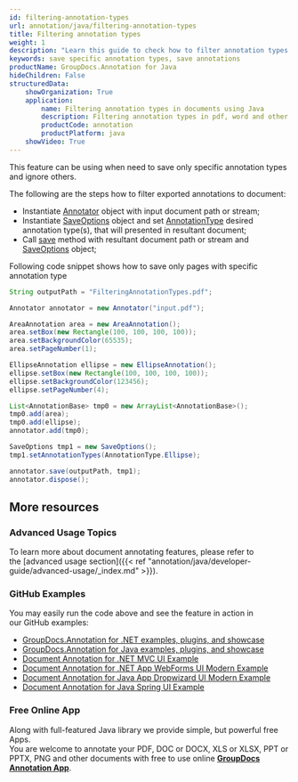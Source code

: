 ```yaml
---
id: filtering-annotation-types
url: annotation/java/filtering-annotation-types
title: Filtering annotation types
weight: 1
description: "Learn this guide to check how to filter annotation types during saving document using GroupDocs.Annotation for Java API."
keywords: save specific annotation types, save annotations
productName: GroupDocs.Annotation for Java
hideChildren: False
structuredData:
    showOrganization: True
    application:
        name: Filtering annotation types in documents using Java
        description: Filtering annotation types in pdf, word and other documents natively on mac, windows or ubuntu with high performance using Java language and GroupDocs.Annotation for Java APIs
        productCode: annotation
        productPlatform: java 
    showVideo: True
---
```

This feature can be using when need to save only specific annotation types and ignore others.

The following are the steps how to filter exported annotations to document: 

*   Instantiate [Annotator](https://apireference.groupdocs.com/java/annotation/com.groupdocs.annotation/Annotator) object with input document path or stream;
*   Instantiate [SaveOptions](https://apireference.groupdocs.com/java/annotation/com.groupdocs.annotation.options.export/SaveOptions) object and set [AnnotationType](https://apireference.groupdocs.com/java/annotation/com.groupdocs.annotation.options.export/AnnotationType) desired annotation type(s), that will presented in resultant document;
*   Call [save](https://apireference.groupdocs.com/java/annotation/com.groupdocs.annotation/Annotator#save(java.io.InputStream)) method with resultant document path or stream and [SaveOptions](https://apireference.groupdocs.com/java/annotation/com.groupdocs.annotation.options.export/SaveOptions) object;
    

Following code snippet shows how to save only pages with specific annotation type

```java
String outputPath = "FilteringAnnotationTypes.pdf";

Annotator annotator = new Annotator("input.pdf");

AreaAnnotation area = new AreaAnnotation();
area.setBox(new Rectangle(100, 100, 100, 100));
area.setBackgroundColor(65535);
area.setPageNumber(1);

EllipseAnnotation ellipse = new EllipseAnnotation();
ellipse.setBox(new Rectangle(100, 100, 100, 100));
ellipse.setBackgroundColor(123456);
ellipse.setPageNumber(4);

List<AnnotationBase> tmp0 = new ArrayList<AnnotationBase>();
tmp0.add(area);
tmp0.add(ellipse);
annotator.add(tmp0);

SaveOptions tmp1 = new SaveOptions();
tmp1.setAnnotationTypes(AnnotationType.Ellipse);

annotator.save(outputPath, tmp1);
annotator.dispose();
```

## More resources
### Advanced Usage Topics
To learn more about document annotating features, please refer to the [advanced usage section]({{< ref "annotation/java/developer-guide/advanced-usage/_index.md" >}}).

### GitHub Examples
You may easily run the code above and see the feature in action in our GitHub examples:

*   [GroupDocs.Annotation for .NET examples, plugins, and showcase](https://github.com/groupdocs-annotation/GroupDocs.Annotation-for-.NET)
*   [GroupDocs.Annotation for Java examples, plugins, and showcase](https://github.com/groupdocs-annotation/GroupDocs.Annotation-for-Java)
*   [Document Annotation for .NET MVC UI Example](https://github.com/groupdocs-annotation/GroupDocs.Annotation-for-.NET-MVC)
*   [Document Annotation for .NET App WebForms UI Modern Example](https://github.com/groupdocs-annotation/GroupDocs.Annotation-for-.NET-WebForms)
*   [Document Annotation for Java App Dropwizard UI Modern Example](https://github.com/groupdocs-annotation/GroupDocs.Annotation-for-Java-Dropwizard)
*   [Document Annotation for Java Spring UI Example](https://github.com/groupdocs-annotation/GroupDocs.Annotation-for-Java-Spring)

### Free Online App
Along with full-featured Java library we provide simple, but powerful free Apps.  
You are welcome to annotate your PDF, DOC or DOCX, XLS or XLSX, PPT or PPTX, PNG and other documents with free to use online **[GroupDocs Annotation App](https://products.groupdocs.app/annotation)**.
